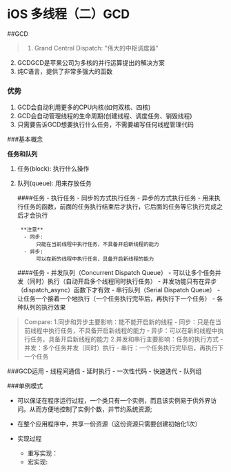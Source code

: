 # iOS 多线程（二）GCD

##GCD

> 1. Grand Central Dispatch: "伟大的中枢调度器"
  2. GCDGCD是苹果公司为多核的并行运算提出的解决方案
  3. 纯C语言，提供了非常多强大的函数

### 优势
1. GCD会自动利用更多的CPU内核(如何双核、四核)
2. GCD会自动管理线程的生命周期(创建线程、调度任务、销毁线程)
3. 只需要告诉GCD想要执行什么任务，不需要编写任何线程管理代码

###基本概念

**任务和队列**
1. 任务(block): 执行什么操作
2. 队列(queue): 用来存放任务
	
	####任务
		- 执行任务
		- 同步的方式执行任务
		- 异步的方式执行任务
		- 用来执行任务的函数，前面的任务执行结束后才执行，它后面的任务等它执行完成之后才会执行
	
		**注意** 
		 - 同步:
		 	 只能在当前线程中执行任务，不具备开启新线程的能力
		 - 异步: 
		 	 可以在新的线程中执行任务，具备开启新线程的能力

	####任务
		- 并发队列（Concurrent Dispatch Queue）
			 - 可以让多个任务并发（同时）执行（自动开启多个线程同时执行任务）
			 - 并发功能只有在异步（dispatch_async）函数下才有效
		- 串行队列（Serial Dispatch Queue）
		 	 - 让任务一个接着一个地执行（一个任务执行完毕后，再执行下一个任务）
		- 各种队列的执行效果

> Compare:
1.同步和异步主要影响：能不能开启新的线程
	 - 同步：只是在当前线程中执行任务，不具备开启新线程的能力
	 - 异步：可以在新的线程中执行任务，具备开启新线程的能力
2.并发和串行主要影响：任务的执行方式
	 - 并发：多个任务并发（同时）执行
	 - 串行：一个任务执行完毕后，再执行下一个任务


###GCD运用
	 - 线程间通信
	 - 延时执行
	 - 一次性代码
	 - 快速迭代
	 - 队列组

###单例模式

> 
 - 可以保证在程序运行过程，一个类只有一个实例，而且该实例易于供外界访问。从而方便地控制了实例个数，并节约系统资源;
 - 在整个应用程序中，共享一份资源（这份资源只需要创建初始化1次）

- 实现过程
	 - 重写实现：
	 - 宏实现: 


		
	